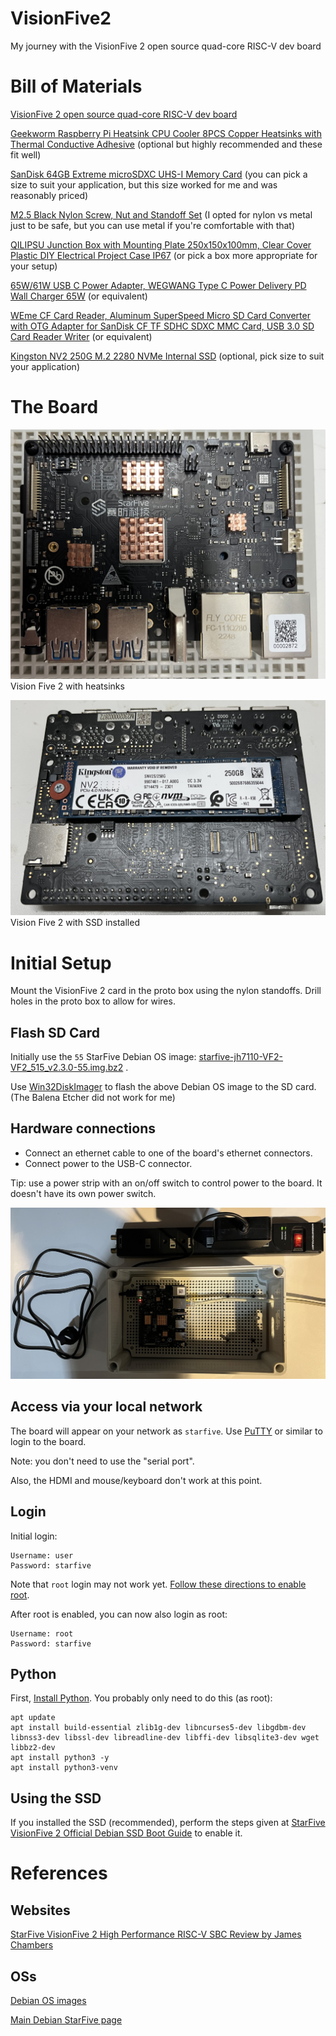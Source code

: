 # VisionFive2

My journey with the VisionFive 2 open source quad-core RISC-V dev board

# Bill of Materials

[VisionFive 2 open source quad-core RISC-V dev board](https://www.kickstarter.com/projects/starfive/visionfive-2)

[Geekworm Raspberry Pi Heatsink CPU Cooler 8PCS Copper Heatsinks with Thermal Conductive Adhesive](https://www.amazon.com/dp/B0B2CP1G23) 
(optional but highly recommended and these fit well)

[SanDisk 64GB Extreme microSDXC UHS-I Memory Card](https://www.amazon.com/dp/B09X7C7LL1) (you can pick a size to suit your application, 
but this size worked for me and was reasonably priced)

[M2.5 Black Nylon Screw, Nut and Standoff Set](https://www.amazon.com/dp/B07XJWF7HM) (I opted for nylon vs metal just to be safe, 
but you can use metal if you're comfortable with that)

[QILIPSU Junction Box with Mounting Plate 250x150x100mm, Clear Cover Plastic DIY Electrical Project Case IP67](https://www.amazon.com/dp/B07H5B9W5H) 
(or pick a box more appropriate for your setup)

[65W/61W USB C Power Adapter, WEGWANG Type C Power Delivery PD Wall Charger 65W](https://www.amazon.com/dp/B07KXGXBL6) 
(or equivalent)

[WEme CF Card Reader, Aluminum SuperSpeed Micro SD Card Converter with OTG Adapter for SanDisk CF TF SDHC SDXC MMC Card, USB 3.0 SD Card Reader Writer](https://www.amazon.com/dp/B06Y4BW487) 
(or equivalent)

[Kingston NV2 250G M.2 2280 NVMe Internal SSD](https://www.amazon.com/dp/B0BBWH7DBT) (optional, pick size to suit your application)

# The Board

![Vision Five 2 with heatsinks](vision_five_2_with_heatsinks.jpg "Vision Five 2 with heatsinks")
Vision Five 2 with heatsinks

![](vision_five_2_with_ssd.jpg "Vision Five 2 with SSD") 
Vision Five 2 with SSD installed

# Initial Setup

Mount the VisionFive 2 card in the proto box using the nylon standoffs. Drill holes in the proto box to allow for wires.

## Flash SD Card

Initially use the `55` StarFive Debian OS image: [starfive-jh7110-VF2-VF2_515_v2.3.0-55.img.bz2](https://drive.google.com/file/d/14RDGjyUkyUKsowP7zH8E55Ym6FpuE899) .

Use [Win32DiskImager](https://sourceforge.net/projects/win32diskimager/) to flash the above Debian OS image to the SD card.
(The Balena Etcher did not work for me)

## Hardware connections

- Connect an ethernet cable to one of the board's ethernet connectors.
- Connect power to the USB-C connector.

Tip: use a power strip with an on/off switch to control power to the board. It doesn't have its own power switch.

![](vision_five_2_with_power_and_ethernet.jpg "Vision Five 2 with power and ethernet")

## Access via your local network

The board will appear on your network as `starfive`. Use [PuTTY](https://www.putty.org/) or similar to login to the board.

Note: you don't need to use the "serial port".

Also, the HDMI and mouse/keyboard don't work at this point.

## Login

Initial login:

```
Username: user
Password: starfive
```

Note that `root` login may not work yet. [Follow these directions to enable root](https://doc-en.rvspace.org/VisionFive2/Quick_Start_Guide/VisionFive2_QSG/enable_ssh_root_login.html).

After root is enabled, you can now also login as root:

```
Username: root
Password: starfive
```

## Python

First, [Install Python](https://cloudinfrastructureservices.co.uk/how-to-install-python-3-in-debian-11-10/). 
You probably only need to do this (as root):

```shell
apt update
apt install build-essential zlib1g-dev libncurses5-dev libgdbm-dev libnss3-dev libssl-dev libreadline-dev libffi-dev libsqlite3-dev wget libbz2-dev
apt install python3 -y
apt install python3-venv
```

## Using the SSD

If you installed the SSD (recommended), perform the steps given at [StarFive VisionFive 2 Official Debian SSD Boot Guide](https://jamesachambers.com/starfive-visionfive-2-debian-ssd-boot-guide/) 
to enable it.

# References

## Websites

[StarFive VisionFive 2 High Performance RISC-V SBC Review by James Chambers](https://jamesachambers.com/starfive-visionfive2-review/)

## OSs

[Debian OS images](https://drive.google.com/drive/folders/1yhMVrB05wSjcqbrxgW2nXJNOeSC3ViRx)

[Main Debian StarFive page](https://debian.starfivetech.com/)

